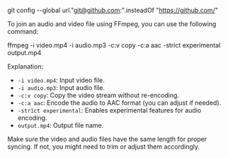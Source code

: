

git config --global url."git@github.com:".insteadOf "https://github.com/"



To join an audio and video file using FFmpeg, you can use the following command:


ffmpeg -i video.mp4 -i audio.mp3 -c:v copy -c:a aac -strict experimental output.mp4


Explanation:

- `-i video.mp4`: Input video file.
- `-i audio.mp3`: Input audio file.
- `-c:v copy`: Copy the video stream without re-encoding.
- `-c:a aac`: Encode the audio to AAC format (you can adjust if needed).
- `-strict experimental`: Enables experimental features for audio encoding.
- `output.mp4`: Output file name.

Make sure the video and audio files have the same length for proper syncing. If not, you might need to trim or adjust them accordingly.
